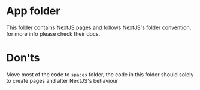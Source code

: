 # App folder

This folder contains NextJS pages and follows NextJS's folder convention, for more info please check their docs.

# Don'ts
Move most of the code to `spaces` folder, the code in this folder should solely to create pages and alter NextJS's behaviour